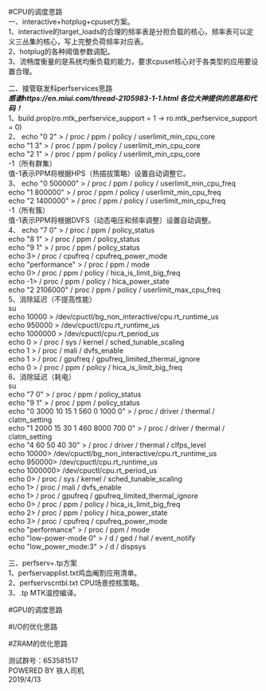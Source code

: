 #CPU的调度思路  
一、interactive+hotplug+cpuset方案。  
1、interactive的target_loads的合理的频率表是分担负载的核心，频率表可以定义三丛集的核心，写上完整负荷频率对应表。  
2、hotplug的各种阈值参数调配。  
3、流畅度衡量的是系统均衡负载的能力，要求cpuset核心对于各类型的应用要设置合理。  


二、接管联发科perfservices思路  
***感谢https://en.miui.com/thread-2105983-1-1.html 各位大神提供的思路和代码！***  
1、build.prop(ro.mtk_perfservice_support = 1 → ro.mtk_perfservice_support = 0)  
2、 echo "0 2" > / proc / ppm / policy / userlimit_min_cpu_core  
    echo "1 3" > / proc / ppm / policy / userlimit_min_cpu_core  
    echo "2 1" > / proc / ppm / policy / userlimit_min_cpu_core  
    -1（所有群集）  
    值-1表示PPM将根据HPS（热插拔策略）设置自动调整它。  
3、 echo "0 500000" > / proc / ppm / policy / userlimit_min_cpu_freq  
    echo "1 800000" > / proc / ppm / policy / userlimit_min_cpu_freq  
    echo "2 1400000" > / proc / ppm / policy / userlimit_min_cpu_freq  
    -1（所有簇）  
    值-1表示PPM将根据DVFS（动态电压和频率调整）设置自动调整。  
4、 echo "7 0" > / proc / ppm / policy_status  
    echo "8 1" > / proc / ppm / policy_status  
    echo "9 1" > / proc / ppm / policy_status  
    echo 3> / proc / cpufreq / cpufreq_power_mode  
    echo "performance" > / proc / ppm / mode  
    echo 0> / proc / ppm / policy / hica_is_limit_big_freq  
    echo -1> / proc / ppm / policy / hica_power_state  
    echo "2 2106000" / proc / ppm / policy / userlimit_max_cpu_freq  
5、消除延迟（不提高性能）  
su  
echo 10000 > /dev/cpuctl/bg_non_interactive/cpu.rt_runtime_us  
echo 950000 > /dev/cpuctl/cpu.rt_runtime_us  
echo 1000000 > /dev/cpuctl/cpu.rt_period_us  
echo 0 > / proc / sys / kernel / sched_tunable_scaling  
echo 1 > / proc / mali / dvfs_enable  
echo 1 > / proc / gpufreq / gpufreq_limited_thermal_ignore  
echo 0 > / proc / ppm / policy / hica_is_limit_big_freq  
6、消除延迟（耗电）  
su  
echo "7 0" > / proc / ppm / policy_status  
echo "9 1" > / proc / ppm / policy_status  
echo "0 3000 10 15 1 560 0 1000 0" > / proc / driver / thermal / clatm_setting  
echo "1 2000 15 30 1 460 8000 700 0" > / proc / driver / thermal / clatm_setting  
echo "4 60 50 40 30" > / proc / driver / thermal / clfps_level  
echo 10000> /dev/cpuctl/bg_non_interactive/cpu.rt_runtime_us  
echo 950000> /dev/cpuctl/cpu.rt_runtime_us  
echo 1000000> /dev/cpuctl/cpu.rt_period_us  
echo 0> / proc / sys / kernel / sched_tunable_scaling  
echo 1> / proc / mali / dvfs_enable  
echo 1> / proc / gpufreq / gpufreq_limited_thermal_ignore  
echo 0> / proc / ppm / policy / hica_is_limit_big_freq  
echo 2> / proc / ppm / policy / hica_power_state  
echo 3> / proc / cpufreq / cpufreq_power_mode  
echo "performance" > / proc / ppm / mode  
echo "low-power-mode 0" > / d / ged / hal / event_notify  
echo "low_power_mode:3" > / d / dispsys  
  
三、perfserv+.tp方案  
1、perfservapplist.txt鸡血阉割应用清单。  
2、perfservscntbl.txt CPU场景控核策略。  
3、.tp MTK温控编译。  
  
#GPU的调度思路  
  
#I/O的优化思路  
  
#ZRAM的优化思路  

测试群号：653581517  
POWERED BY 铁人司机    
2019/4/13  
